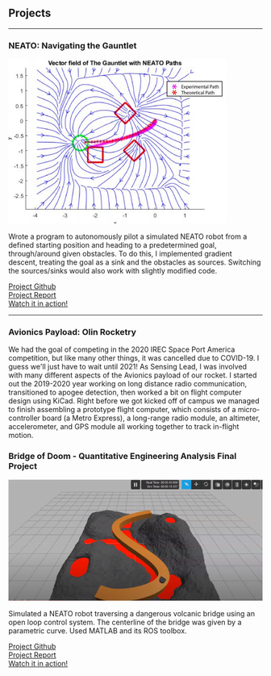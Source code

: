 ## Projects
---


### NEATO: Navigating the Gauntlet

<img src="images/paths.JPG?raw=true"/>

Wrote a program to autonomously pilot a simulated NEATO robot from a defined starting
position and heading to a predetermined goal, through/around given obstacles. To do this, I implemented gradient descent, treating the goal as a sink and the obstacles as sources. Switching the sources/sinks would also work with slightly modified code.<br/>

[Project Github](https://github.com/samjumjum/QEA_Final_Gauntlet)<br/>
[Project Report](/pdfs/QEA_Gauntlet-1.pdf)<br/>
[Watch it in action!](https://www.youtube.com/watch?v=0D3JNF2A-vk&feature=youtu.be)<br/>


---

### Avionics Payload: Olin Rocketry

We had the goal of competing in the 2020 IREC Space Port America competition, but like many other things, it was cancelled due to COVID-19. I guess we'll just have to wait until 2021! As Sensing Lead, I was involved with many different aspects of the Avionics payload of our rocket. I started out the 2019-2020 year working on long distance radio communication, transitioned to apogee detection, then worked a bit on flight computer design using KiCad. Right before we got kicked off of campus we managed to finish assembling a prototype flight computer, which consists of a micro-controller board (a Metro Express), a long-range radio module, an altimeter, accelerometer, and GPS module all working together to track in-flight motion. 


### Bridge of Doom - Quantitative Engineering Analysis Final Project

<img src="images/bridgeofdoomThumbnail.PNG?raw=true"/>

Simulated a NEATO robot traversing a dangerous volcanic bridge using an open loop control system. The centerline of the bridge was given by a parametric curve. Used MATLAB and its ROS toolbox.<br/>

[Project Github](https://github.com/slkaplan/BridgeOfDoom-QEA-Spring-2020)<br/>
[Project Report](/pdfs/BOD_writeup)<br/>
[Watch it in action!](https://www.youtube.com/watch?v=pFaZ9D6f-rY)<br/>
